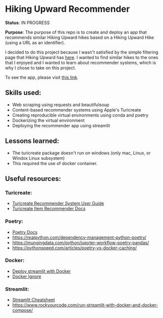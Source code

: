# Hiking Upward Recommender

**Status**: IN PROGRESS

**Purpose**: The purpose of this repo is to create and deploy an app that recommends similar Hiking Upward hikes based on a Hiking Upward Hike (using a URL as an identifier). 

I decided to do this project because I wasn't satisfied by the simple filtering page that Hiking Upward has [here](https://www.hikingupward.com/maps/). I wanted to find similar hikes to the ones that I enjoyed and I wanted to learn about recommender systems, which is why I chose to take on this project. 

To see the app, please visit [this link](https://share.streamlit.io/annnvv/hiking_upward_recommender/main/app/streamlit_app.py).

## Skills used:
- Web scraping using requests and beautifulsoup 
- Content-based recommender systems using Apple's Turicreate
- Creating reproducible virtual environments using conda and poetry
- Dockerizing the virtual environment
- Deploying the recommender app using streamlit

## Lessons learned:
- The turicreate package doesn't run on windows (only mac, Linux, or Windox Linux subsystem)
- This required the use of docker container. 

## Useful resources:
### Turicreate:
- [Turicreate Recommender System User Guide](https://apple.github.io/turicreate/docs/userguide/recommender/)
- [Turicreate Item Recommender Docs](https://apple.github.io/turicreate/docs/api/generated/turicreate.recommender.item_content_recommender.ItemContentRecommender.html)

### Poetry:
- [Poetry Docs](https://python-poetry.org/docs/basic-usage/)
- https://realpython.com/dependency-management-python-poetry/
- https://mungingdata.com/python/jupyter-workflow-poetry-pandas/ 
- https://pythonspeed.com/articles/poetry-vs-docker-caching/

### Docker:
- [Deploy streamlit with Docker](https://towardsdatascience.com/create-an-awesome-streamlit-app-deploy-it-with-docker-a3d202a636e8#:~:text=Time%20to%20Dockerize%20the%20application)
- [Docker Ignore](https://codefresh.io/docker-tutorial/not-ignore-dockerignore-2/)

### Streamlit:
- [Streamlit Cheatsheet](https://docs.streamlit.io/library/cheatsheet)
- https://www.rockyourcode.com/run-streamlit-with-docker-and-docker-compose/
